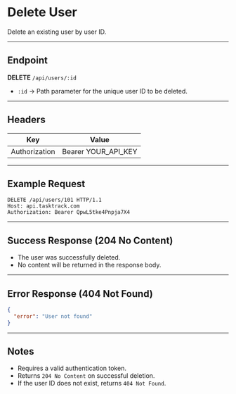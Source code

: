 # Delete User

Delete an existing user by user ID.

---

## Endpoint

**DELETE** `/api/users/:id`

- `:id` → Path parameter for the unique user ID to be deleted.

---

## Headers

| Key            | Value               |
|----------------|---------------------|
| Authorization  | Bearer YOUR_API_KEY |

---

## Example Request

```http
DELETE /api/users/101 HTTP/1.1
Host: api.tasktrack.com
Authorization: Bearer QpwL5tke4Pnpja7X4
```

---

## Success Response (204 No Content)

- The user was successfully deleted.
- No content will be returned in the response body.

---

## Error Response (404 Not Found)

```json
{
  "error": "User not found"
}
```

---

## Notes

- Requires a valid authentication token.
- Returns `204 No Content` on successful deletion.
- If the user ID does not exist, returns `404 Not Found`.
```
